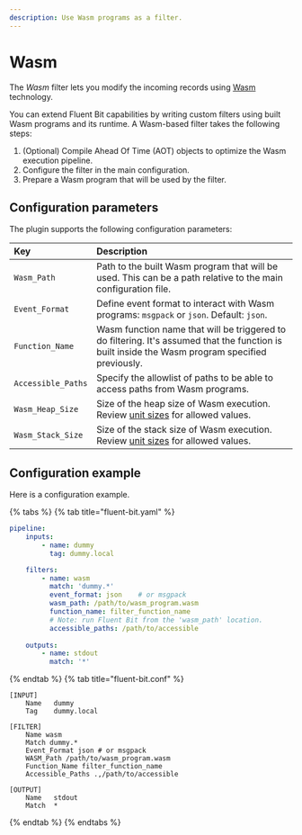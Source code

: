 ```yaml
---
description: Use Wasm programs as a filter.
---
```


# Wasm

The _Wasm_ filter lets you modify the incoming records using [Wasm](https://webassembly.org/) technology.

You can extend Fluent Bit capabilities by writing custom filters using built Wasm programs and its runtime. A Wasm-based filter takes the following steps:

1. (Optional) Compile Ahead Of Time (AOT) objects to optimize the Wasm execution pipeline.
1. Configure the filter in the main configuration.
1. Prepare a Wasm program that will be used by the filter.

## Configuration parameters

The plugin supports the following configuration parameters:

| Key | Description |
| :--- | :--- |
| `Wasm_Path` | Path to the built Wasm program that will be used. This can be a path relative to the main configuration file. |
| `Event_Format` | Define event format to interact with Wasm programs: `msgpack` or `json`. Default: `json`. |
| `Function_Name` | Wasm function name that will be triggered to do filtering. It's assumed that the function is built inside the Wasm program specified previously. |
| `Accessible_Paths` | Specify the allowlist of paths to be able to access paths from Wasm programs. |
| `Wasm_Heap_Size` | Size of the heap size of Wasm execution. Review [unit sizes](../../administration/configuring-fluent-bit/unit-sizes.md) for allowed values. |
| `Wasm_Stack_Size` | Size of the stack size of Wasm execution. Review [unit sizes](../../administration/configuring-fluent-bit/unit-sizes.md) for allowed values. |

## Configuration example

Here is a configuration example.

{% tabs %}
{% tab title="fluent-bit.yaml" %}

```yaml
pipeline:
    inputs:
        - name: dummy
          tag: dummy.local

    filters:
        - name: wasm
          match: 'dummy.*'
          event_format: json    # or msgpack
          wasm_path: /path/to/wasm_program.wasm
          function_name: filter_function_name
          # Note: run Fluent Bit from the 'wasm_path' location.
          accessible_paths: /path/to/accessible
        
    outputs:
        - name: stdout
          match: '*'
```

{% endtab %}
{% tab title="fluent-bit.conf" %}

```text
[INPUT]
    Name   dummy
    Tag    dummy.local

[FILTER]
    Name wasm
    Match dummy.*
    Event_Format json # or msgpack
    WASM_Path /path/to/wasm_program.wasm
    Function_Name filter_function_name
    Accessible_Paths .,/path/to/accessible

[OUTPUT]
    Name   stdout
    Match  *
```

{% endtab %}
{% endtabs %}